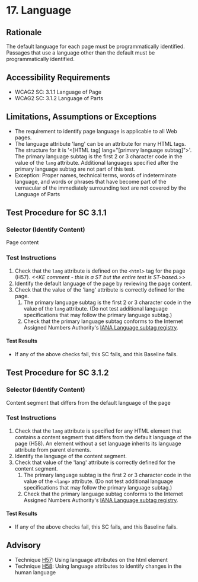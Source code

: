 # 17. Language
## Rationale
The default language for each page must be programmatically identified. Passages that use a language other than the default must be programmatically identified.

## Accessibility Requirements
* WCAG2 SC: 3.1.1 Language of Page 
* WCAG2 SC: 3.1.2 Language of Parts
    
## Limitations, Assumptions or Exceptions
* The requirement to identify page language is applicable to all Web pages.
* The language attribute 'lang' can be an attribute for many HTML tags. The structure for it is
'<[HTML tag] lang="[primary language subtag]">'. The primary language subtag is the first 2 or 3 character code in the value of the `lang` attribute. Additional languages specified after the primary language subtag are not part of this test.
*	Exception: Proper names, technical terms, words of indeterminate language, and words or phrases that have become part of the vernacular of the immediately surrounding text are not covered by the Language of Parts

## Test Procedure for SC 3.1.1
### Selector (Identify Content)  
Page content

### Test Instructions
1. Check that the `lang` attribute is defined on the `<html>` tag for the page (H57). *<<KE comment - this is a ST but the entire test is ST-based.>>*
1. Identify the default language of the page by reviewing the page content. 
1. Check that the value of the 'lang' attribute is correctly defined for the page.
    1. The primary language subtag is the first 2 or 3 character code in the value of the `lang` attribute. (Do not test additional language specifications that may follow the primary language subtag.)
    1. Check that the primary language subtag conforms to the Internet Assigned Numbers Authority's [IANA  Language subtag registry](http://www.iana.org/assignments/language-subtag-registry).  

#### Test Results
* If any of the above checks fail, this SC fails, and this Baseline fails.

## Test Procedure for SC 3.1.2
### Selector (Identify Content)  
Content segment that differs from the default language of the page

### Test Instructions
1. Check that the `lang` attribute is specified for any HTML element that contains a content segment that differs from the default language of the page (H58). An element without a set language inherits its language attribute from parent elements.
1. Identify the language of the content segment.
1. Check that value of the 'lang' attribute is correctly defined for the content segment. 
    1. The primary language subtag is the first 2 or 3 character code in the value of the `<lang>` attribute. (Do not test additional language specifications that may follow the primary language subtag.)
    1. Check that the primary language subtag conforms to the Internet Assigned Numbers Authority's [IANA  Language subtag registry](http://www.iana.org/assignments/language-subtag-registry). 

#### Test Results
* If any of the above checks fail, this SC fails, and this Baseline fails.

## Advisory
* Technique [H57](https://www.w3.org/TR/2016/NOTE-WCAG20-TECHS-20161007/H57.html): Using language attributes on the html element
* Technique [H58](https://www.w3.org/TR/2016/NOTE-WCAG20-TECHS-20161007/H58.html): Using language attributes to identify changes in the human language
